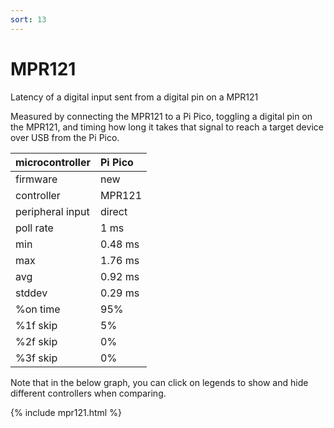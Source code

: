 ```yaml
---
sort: 13
---
```


# MPR121

Latency of a digital input sent from a digital pin on a MPR121

Measured by connecting the MPR121 to a Pi Pico, toggling a digital pin on the MPR121, and timing how long it takes that signal to reach a target device over USB from the Pi Pico.

| microcontroller  | Pi Pico |
| :--------------- | :------ |
| firmware         | new     |
| controller       | MPR121  |
| peripheral input | direct  |
| poll rate        | 1 ms    |
| min              | 0.48 ms |
| max              | 1.76 ms |
| avg              | 0.92 ms |
| stddev           | 0.29 ms |
| %on time         | 95%     |
| %1f skip         | 5%      |
| %2f skip         | 0%      |
| %3f skip         | 0%      |

Note that in the below graph, you can click on legends to show and hide different controllers when comparing.

{% include mpr121.html %}
